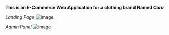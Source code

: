 **This is an E-Commerce Web Application for a clothing brand Named *Cara***

*Landing Page*
![image](https://github.com/Kanita-Haider/Cara/assets/67220102/f32b22fe-3f2d-4eae-88ae-0709af70e49e)

*Admin Panel*
![image](https://github.com/Kanita-Haider/Cara/assets/67220102/410f3950-bd12-4782-8153-0a7dddfbaa90)
